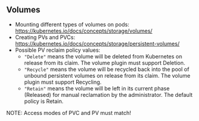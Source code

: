 ## Volumes

- Mounting different types of volumes on pods: https://kubernetes.io/docs/concepts/storage/volumes/
- Creating PVs and PVCs: https://kubernetes.io/docs/concepts/storage/persistent-volumes/
- Possible PV reclaim policy values:
     - `"Delete"` means the volume will be deleted from Kubernetes on release
     from its claim. The volume plugin must support Deletion.
     - `"Recycle"` means the volume will be recycled back into the pool of
     unbound persistent volumes on release from its claim. The volume plugin
     must support Recycling.
     - `"Retain"` means the volume will be left in its current phase (Released)
     for manual reclamation by the administrator. The default policy is Retain.

NOTE: Access modes of PVC and PV must match!
